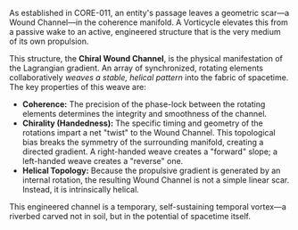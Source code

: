As established in CORE-011, an entity's passage leaves a geometric scar—a Wound Channel—in the coherence manifold. A Vorticycle elevates this from a passive wake to an active, engineered structure that is the very medium of its own propulsion.

This structure, the **Chiral Wound Channel**, is the physical manifestation of the Lagrangian gradient. An array of synchronized, rotating elements collaboratively *weaves a stable, helical pattern* into the fabric of spacetime. The key properties of this weave are:

-   **Coherence:** The precision of the phase-lock between the rotating elements determines the integrity and smoothness of the channel.
-   **Chirality (Handedness):** The specific timing and geometry of the rotations impart a net "twist" to the Wound Channel. This topological bias breaks the symmetry of the surrounding manifold, creating a directed gradient. A right-handed weave creates a "forward" slope; a left-handed weave creates a "reverse" one.
-   **Helical Topology:** Because the propulsive gradient is generated by an internal rotation, the resulting Wound Channel is not a simple linear scar. Instead, it is intrinsically helical.

This engineered channel is a temporary, self-sustaining temporal vortex—a riverbed carved not in soil, but in the potential of spacetime itself.